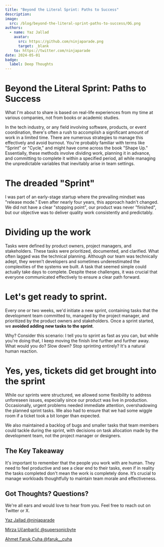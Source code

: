 ```yaml
---
title: "Beyond the Literal Sprint: Paths to Success"
description: 
image:
  src: /blog/beyond-the-literal-sprint-paths-to-success/OG.png
authors:
  - name: Yaz Jallad
    avatar:
      src: https://github.com/ninjaparade.png
      target: _blank
    to: https://twitter.com/ninjaparade
date: 2024-05-01
badge:
  label: Deep Thoughts
---
```


# Beyond the Literal Sprint: Paths to Success
What I'm about to share is based on real-life experiences from my time at various companies, not from books or academic studies.

In the tech industry, or any field involving software, products, or event coordination, there's often a rush to accomplish a significant amount of work in a limited time. There are numerous strategies to manage this effectively and avoid burnout. You're probably familiar with terms like "Sprint" or "Cycle," and might have come across the book "Shape Up." Essentially, these methods involve dividing work, planning it in advance, and committing to complete it within a specified period, all while managing the unpredictable variables that inevitably arise in team settings.

# The dreaded "Sprint"
I was part of an early-stage startup where the prevailing mindset was "release mode." Even after nearly four years, this approach hadn't changed. We did not have a clear "stopping point", our product was never "finished", but our objective was to deliver quality work consistently and predictably.

# Dividing up the work
Tasks were defined by product owners, project managers, and stakeholders. These tasks were prioritized, documented, and clarified. What often lagged was the technical planning. Although our team was technically adept, they weren’t developers and sometimes underestimated the complexities of the systems we built. A task that seemed simple could actually take days to complete. Despite these challenges, it was crucial that everyone communicated effectively to ensure a clear path forward.

# Let's get ready to sprint.
Every one or two weeks, we'd initiate a new sprint, containing tasks that the development team committed to, managed by the project manager, and prioritized by the product owners and stakeholders. 
Once a sprint started, we **avoided adding new tasks to the sprint**.

Why? Consider this scenario: I tell you to sprint as fast as you can, but while you're doing that, I keep moving the finish line further and further away. What would you do? Slow down? Stop sprinting entirely? It's a natural human reaction.

# Yes, yes, tickets did get brought into the sprint
While our sprints were structured, we allowed some flexibility to address unforeseen issues, especially since our product was live in production. Occasionally, urgent problems needed immediate attention,
overshadowing the planned sprint tasks. We also had to ensure that we had some wiggle room if a ticket took a bit longer than expected. 

We also maintained a backlog of bugs and smaller tasks that team members could tackle during the sprint, with decisions on task allocation made by the development team, not the project manager or designers.

## The Key Takeaway
It's important to remember that the people you work with are human. They need to feel productive and see a clear end to their tasks, even if in reality the tasks completed don't mean the work is completely done.
It’s crucial to manage workloads thoughtfully to maintain team morale and effectiveness.

## Got Thoughts? Questions?

We're all ears and would love to hear from you. Feel free to reach out on Twitter or X.

[Yaz Jallad @ninjaparade](https://twitter.com/ninjaparade)

[Mirza Učanbarlić @supersonicbyte](https://twitter.com/supersonicbyte)

[Ahmet Faruk Çuha @faruk\_\_cuha](https://twitter.com/faruk__cuha)
